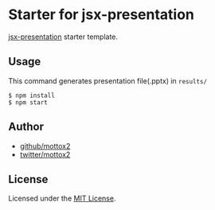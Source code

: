 # Starter for jsx-presentation

[jsx-presentation](https://github.com/kobit-develop/jsx-presentation) starter template.

## Usage

This command generates presentation file(.pptx) in `results/`

```shell
$ npm install
$ npm start
```

## Author

* [github/mottox2](https://github.com/mottox2)
* [twitter/mottox2](https://twitter.com/mottox2)

## License

Licensed under the [MIT License](blob/master/LICENSE).

